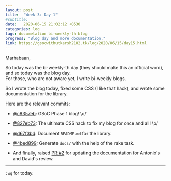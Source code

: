 ```yaml
---
layout: post
title:  "Week 3: Day 1"
#subtitle:
date:   2020-06-15 21:02:12 +0530
categories: log
tags: documetation bi-weekly-th blog
progress: "Blog day and more documentation."
link: https://gsocwithutkarsh2102.tk/log/2020/06/15/day15.html
---
```


Marhabaan,

So today was the bi-weekly-th day (they should make this an official word),
and so today was the blog day.  
For those, who are not aware yet, I write bi-weekly blogs.

So I wrote the blog today, fixed some CSS (I like that hack), and wrote
some documentation for the library.

Here are the relevant commits:

- [@c8357eb](https://github.com/utkarsh2102/utkarsh2102.com/commit/c8357ebcc79b487129bbc6fdecac99f1f1b2f375):
  GSoC Phase 1 blog! \o/

- [@827eb73](https://github.com/utkarsh2102/utkarsh2102.com/commit/827eb73d5596e4fbb04fb5aba2bd2478ec5f75a5):
  The ultimate CSS hack to fix my blog for once and all! \o/

- [@d67f3bd](https://github.com/utkarsh2102/rubocop-packaging/commit/d67f3bd522eadd7070dc61d52802338133745e75):
  Document `README.md` for the library.

- [@4bed899](https://github.com/utkarsh2102/rubocop-packaging/commit/4bed8998b6ce03d01f3cc700881293942a784e6d):
  Generate `docs/` with the help of the rake task.

- And finally, raised [PR #2](https://github.com/utkarsh2102/rubocop-packaging/pull/2)
  for updating the documentation for Antonio's and David's review.

---

`:wq` for today.
